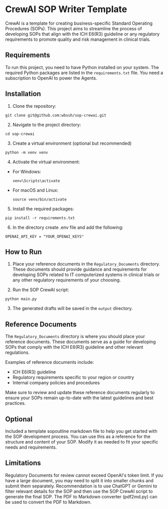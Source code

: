 # CrewAI SOP Writer Template 

CrewAI is a template for creating business-specific Standard Operating Procedures (SOPs). This project aims to streamline the process of developing SOPs that align with the ICH E6(R3) guideline or any regulatory requirements to promote quality and risk management in clinical trials. 

## Requirements

To run this project, you need to have Python installed on your system. The required Python packages are listed in the `requirements.txt` file. You need a subscription to OpenAI to power the Agents.

## Installation

1. Clone the repository:
```
git clone git@github.com:wbsuh/sop-crewai.git
```

2. Navigate to the project directory:
```
cd sop-crewai
```
3. Create a virtual environment (optional but recommended)
```
python -m venv venv

```
4. Activate the virtual environment:

- For Windows:
  ```
  venv\Scripts\activate
  ```
- For macOS and Linux:
  ```
  source venv/bin/activate
  ```

5. Install the required packages:
```
pip install -r requirements.txt
```
6. In the directory create .env file and add the following:
```
OPENAI_API_KEY = "YOUR_OPENAI_KEYS"
```

## How to Run 

1. Place your reference documents in the `Regulatory_Documents` directory. These documents should provide guidance and requirements for developing SOPs related to IT computerized systems in clinical trials or any other regulatory requirements of your choosing.

2. Run the SOP CrewAI script:
```
python main.py
```

3. The generated drafts will be saved in the `output` directory.

## Reference Documents

The `Regulatory_Documents` directory is where you should place your reference documents. These documents serve as a guide for developing SOPs that comply with the ICH E6(R3) guideline and other relevant regulations.

Examples of reference documents include:
- ICH E6(R3) guideline
- Regulatory requirements specific to your region or country
- Internal company policies and procedures

Make sure to review and update these reference documents regularly to ensure your SOPs remain up-to-date with the latest guidelines and best practices.

## Optional 
Included a template sopoutline markdown file to help you get started with the SOP development process. You can use this as a reference for the structure and content of your SOP. Modify it as needed to fit your specific needs and requirements.

## Limitations
Regulatory Documents for review cannot exceed OpenAI's token limit. If you have a large document, you may need to split it into smaller chunks and submit them separately. Recommendation is to use ChatGPT or Gemini to filter relevant details for the SOP and then use the SOP CrewAI script to generate the final SOP. The PDF to Markdown converter (pdf2md.py) can be used to convert the PDF to Markdown.